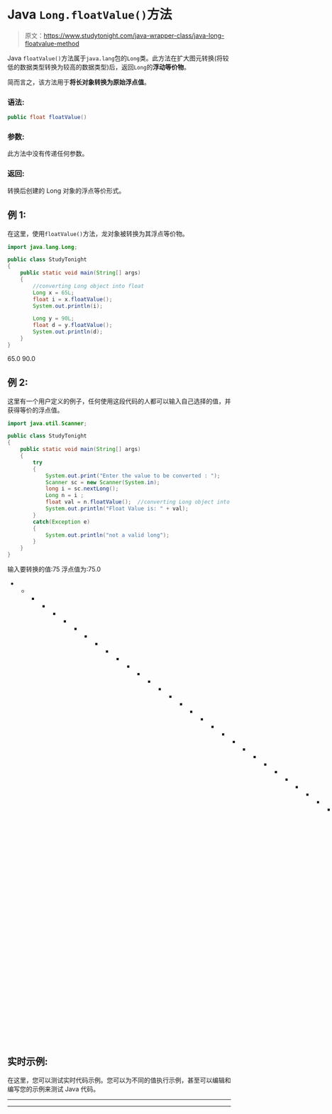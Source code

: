 # Java `Long.floatValue()`方法

> 原文：<https://www.studytonight.com/java-wrapper-class/java-long-floatvalue-method>

Java `floatValue()`方法属于`java.lang`包的`Long`类。此方法在扩大图元转换(将较低的数据类型转换为较高的数据类型)后，返回`Long`的**浮动等价物**。

简而言之，该方法用于**将长对象转换为原始浮点值**。

### 语法:

```java
public float floatValue() 
```

### 参数:

此方法中没有传递任何参数。

### 返回:

转换后创建的 Long 对象的浮点等价形式。

## 例 1:

在这里，使用`floatValue()`方法，龙对象被转换为其浮点等价物。

```java
import java.lang.Long;

public class StudyTonight
{  
    public static void main(String[] args) 
    {  
        //converting Long object into float
        Long x = 65L;
        float i = x.floatValue();
        System.out.println(i);       

        Long y = 90L;  
        float d = y.floatValue();  
        System.out.println(d);
    }  
} 
```

65.0
90.0

## 例 2:

这里有一个用户定义的例子，任何使用这段代码的人都可以输入自己选择的值，并获得等价的浮点值。

```java
import java.util.Scanner;  

public class StudyTonight
{  
    public static void main(String[] args) 
    {  
        try
        {
            System.out.print("Enter the value to be converted : ");  
            Scanner sc = new Scanner(System.in);  
            long i = sc.nextLong();  
            Long n = i ;  
            float val = n.floatValue();  //converting Long object into float
            System.out.println("Float Value is: " + val);  
        }
        catch(Exception e)
        {
            System.out.println("not a valid long"); 
        }
    }
}
```

输入要转换的值:75
浮点值为:75.0
* * * * * * * * * * * * * * * * * * * * * * * * * * * * * * * * * * * * * * * * *输入要转换的值:0x665
不是有效的长

## 实时示例:

在这里，您可以测试实时代码示例。您可以为不同的值执行示例，甚至可以编辑和编写您的示例来测试 Java 代码。

* * *

* * *